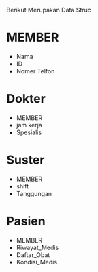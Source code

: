 Berikut Merupakan Data Struc
# MEMBER
- Nama
- ID
- Nomer Telfon
# Dokter
- MEMBER
- jam kerja
- Spesialis
# Suster
- MEMBER
- shift
- Tanggungan
# Pasien
- MEMBER
- Riwayat_Medis
- Daftar_Obat
- Kondisi_Medis
